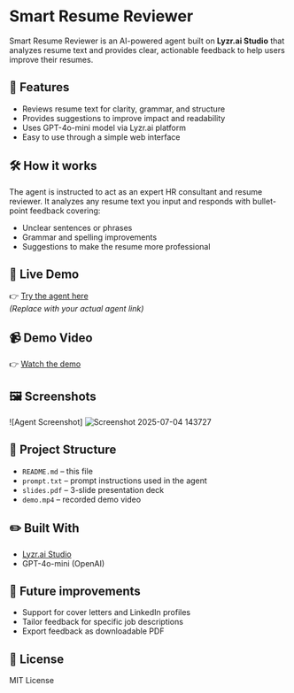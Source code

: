 # Smart Resume Reviewer

Smart Resume Reviewer is an AI-powered agent built on **Lyzr.ai Studio** that analyzes resume text and provides clear, actionable feedback to help users improve their resumes.

## 🚀 Features
- Reviews resume text for clarity, grammar, and structure
- Provides suggestions to improve impact and readability
- Uses GPT-4o-mini model via Lyzr.ai platform
- Easy to use through a simple web interface

## 🛠 How it works
The agent is instructed to act as an expert HR consultant and resume reviewer.
It analyzes any resume text you input and responds with bullet-point feedback covering:
- Unclear sentences or phrases
- Grammar and spelling improvements
- Suggestions to make the resume more professional

## 📌 Live Demo
👉 [Try the agent here](YOUR_AGENT_LINK)  
*(Replace with your actual agent link)*

## 📹 Demo Video
👉 [Watch the demo](https://drive.google.com/file/d/1LodAJYmu41OIX1ct3By4_dfhA-xbSUZB/view?usp=drive_link)

## 🖼 Screenshots
![Agent Screenshot]
![Screenshot 2025-07-04 143727](https://github.com/user-attachments/assets/8e22179b-86f1-439b-9bfa-d8de1e067feb)


## 📂 Project Structure
- `README.md` – this file
- `prompt.txt` – prompt instructions used in the agent
- `slides.pdf` – 3-slide presentation deck
- `demo.mp4` – recorded demo video

## ✏️ Built With
- [Lyzr.ai Studio](https://studio.lyzr.ai/agent/686793cff0dbdb866a537187)
- GPT-4o-mini (OpenAI)

## 🙌 Future improvements
- Support for cover letters and LinkedIn profiles
- Tailor feedback for specific job descriptions
- Export feedback as downloadable PDF

## 📄 License
MIT License
